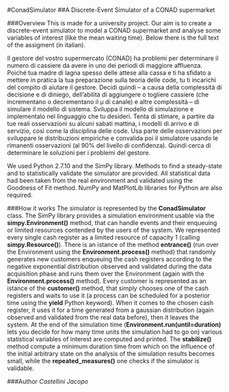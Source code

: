 #ConadSimulator
##A Discrete-Event Simulator of a CONAD supermarket

###Overview
This is made for a university project. Our aim is to create a discrete-event simulator to model a CONAD supermarket and analyse some variables of interest (like the mean waiting time). Below there is the full text of the assigment (in italian).

Il gestore del vostro supermercato (CONAD) ha problemi per determinare il numero di cassiere da avere in uno dei periodi di maggiore affluenza.
Poiché tua madre di lagna spesso delle attese alla cassa e ti ha sfidato a mettere in pratica la tua preparazione sulla teoria delle code, tu ti incarichi del compito di aiutare il gestore.
Decidi quindi – a causa della complessità di decisione e di diniego, dell’abilità di aggiungere o togliere cassiere  (che incrementano o decrementano il μ di canale) e altre complessità – di simulare il modello di sistema.
Sviluppa il modello di simulazione e implementalo nel linguaggio che tu desideri.
Tenta di stimare, a partire da tue reali osservazioni su alcuni sabati mattina, i modelli di arrivo e di servizio, così come la disciplina delle code.
Usa parte delle osservazioni per sviluppare le distribuzioni empiriche e convalida poi il simulatore usando le rimanenti osservazioni (al 90% del livello di confidenza). 
Quindi cerca di determinare le soluzioni per i problemi del gestore.

We used Python 2.7.10 and the SimPy library. Methods to find a steady-state and to statistically validate the simulator are provided. All statistical data had been taken from the real environment and validated using the Goodness of Fit method. NumPy and MatPlotLib libraries for Python are also required.

###How it works
The simulator is represented by the **ConadSimulator** class. The SimPy library provides a simulation environment usable via the **simpy.Environment()** method, that can handle events and their enqueuing or limited resources contended by the users of the system. We represented every single cash register as a limited resource of capacity 1 (calling **simpy.Resource()**). There is an istance of the method **entrance()** (run over the Environment using the **Environment.process()** method) that randomly generates new customers enqueuing the cash registers according to the negative exponential distribution observed and validated during the data acquisition phase and runs them over the Environment (again with the **Environment.process()** method). Every customer is represented as an istance of the **customer()** method, that simply chooses one of the cash registers and waits to use it (a process can be scheduled for a posterior time using the **yield** Python keyword). When it comes to the chosen cash register, it uses it for a time generated from a gaussian distribution (again observed and validated from the real data before), then it leaves the system. At the end of the simulation time (**Environment.run(until=duration)** lets you decide for how many time units the simulation had to go on) various statistical variables of interest are computed and printed. The **stabilize()** method compute a minimum duration time from which on the influence of the initial arbitrary state on the analysis of the simulation results becomes small, while the **repeated_measures()** one checks if the simulator is validable.

###Author
*Castellini Jacopo*
